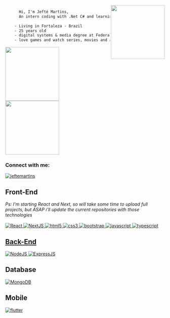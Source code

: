 
<img height="170em" src="https://c.tenor.com/JJ_is357rXYAAAAd/spike-monkey-typing.gif" align="right"/>

```diff
      Hi, I'm Jefté Martins,
      An intern coding with .Net C# and learning everything that i can
      
    - Living in Fortaleza - Brazil
    - 25 years old
    - digital systems & media degree at Federal University of Ceará
    - love games and watch series, movies and animes.
```


<div>
  <img height="170em" src="https://github-readme-stats.vercel.app/api?username=jeftemartins&show_icons=true&theme=algolia&include_all_commits=true&count_private=true&title_color=ffffff&text_color=c9cacc&icon_color=2bbc8a&bg_color=1d1f21"/>
  <img height="170em" src="https://github-readme-stats.vercel.app/api/top-langs/?username=jeftemartins&layout=compact&langs_count=7&theme=algolia&title_color=ffffff&text_color=c9cacc&icon_color=2bbc8a&bg_color=1d1f21"/>
</div>

<h3 align="left">Connect with me:</h3>
<p align="left">
<a href="https://linkedin.com/in/jeftemartins" target="blank"><img align="center" src="https://img.shields.io/badge/linkedin-%230077B5.svg?style=for-the-badge&logo=linkedin&logoColor=white" alt="jeftemartins" /></a>
</p>


<h3 align="left"These are the technologies that you will find in my projects:</h3>

<h2>Front-End</h2>
<em> Ps: I'm starting React and Next, so will take some time to upload full projects, but ASAP i'll update the current repositories with those technologies </em>
</br>
</br>
<a href="https://pt-br.reactjs.org" target="_blank" rel="noreferrer"> 
<img src="https://img.shields.io/badge/react-%2320232a.svg?style=for-the-badge&logo=react&logoColor=%2361DAFB" alt="React"/> </a>

<a href="https://nextjs.org" target="_blank" rel="noreferrer"> 
<img src="https://img.shields.io/badge/Next-black?style=for-the-badge&logo=next.js&logoColor=white" alt="NextJS"/> </a>

<a href="https://www.w3.org/html/" target="_blank" rel="noreferrer"> 
<img src="https://img.shields.io/badge/html5-%23E34F26.svg?style=for-the-badge&logo=html5&logoColor=white" alt="html5"/>   
  
<a href="https://www.w3schools.com/css/" target="_blank" rel="noreferrer"> 
<img src="https://img.shields.io/badge/css3-%231572B6.svg?style=for-the-badge&logo=css3&logoColor=white" alt="css3"/> </a>
  
<a href="https://getbootstrap.com" target="_blank" rel="noreferrer"> 
<img src="https://img.shields.io/badge/bootstrap-%23563D7C.svg?style=for-the-badge&logo=bootstrap&logoColor=white" alt="bootstrap"/> </a>
  
<a href="https://www.w3schools.com/js/" target="_blank" rel="noreferrer"> 
<img src="https://img.shields.io/badge/javascript-%23323330.svg?style=for-the-badge&logo=javascript&logoColor=%23F7DF1E" alt="javascript"/>

<a href="https://www.typescriptlang.org" target="_blank" rel="noreferrer"> 
<img src="https://img.shields.io/badge/typescript-%23007ACC.svg?style=for-the-badge&logo=typescript&logoColor=white" alt="typescript"/>

      
<h2>Back-End</h2>
<a href="https://expressjs.com/pt-br/" target="_blank" rel="noreferrer"> 
<img src="https://img.shields.io/badge/node.js-6DA55F?style=for-the-badge&logo=node.js&logoColor=white" alt="NodeJS" /> </a> 
  
<a href="https://expressjs.com/pt-br/" target="_blank" rel="noreferrer"> 
<img src="https://img.shields.io/badge/express.js-%23404d59.svg?style=for-the-badge&logo=express&logoColor=%2361DAFB" alt="ExpressJS" /> </a> 
  
<h2>Database</h2>
<a href="www.mongodb.com/" target="_blank" rel="noreferrer"> 
<img src="https://img.shields.io/badge/MongoDB-%234ea94b.svg?style=for-the-badge&logo=mongodb&logoColor=white" alt="MongoDB"/> </a> 
      
<h2>Mobile</h2>
<a href="https://flutter.dev" target="_blank" rel="noreferrer"> 
<img src="https://img.shields.io/badge/Flutter-%2302569B.svg?style=for-the-badge&logo=Flutter&logoColor=white" alt="flutter"/> </a> 
  
</p>
